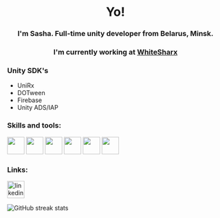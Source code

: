 <h1 align="center">Yo!</h1>
<h3 align="center">I'm Sasha. Full-time unity developer from Belarus, Minsk.</h3>
<h3 align="center">I'm currently working at <a href="https://github.com/whitesharx">WhiteSharx</a></h3>

### Unity SDK's
- UniRx
- DOTween
- Firebase
- Unity ADS/IAP

### Skills and tools:

<p align="left">  
  <img src="https://www.vectorlogo.zone/logos/git-scm/git-scm-icon.svg" width="40" height="40"/> 
  <img src="https://www.vectorlogo.zone/logos/github/github-tile.svg" width="40" height="40"/> 
  <img src="https://www.vectorlogo.zone/logos/unity3d/unity3d-icon.svg" width="40" height="40"/> 
  <img src="https://www.vectorlogo.zone/logos/firebase/firebase-icon.svg" width="40" height="40"/> 
  <img src="https://www.vectorlogo.zone/logos/jetbrains/jetbrains-icon.svg" width="40" height="40"/> 
  <img src="https://upload.wikimedia.org/wikipedia/commons/thumb/0/0d/C_Sharp_wordmark.svg/464px-C_Sharp_wordmark.svg.png" width="40" height="40"/> 
</p>

### Links:
[<img src='https://www.vectorlogo.zone/logos/linkedin/linkedin-tile.svg' alt='linkedin' width="40" height='40'>](https://www.linkedin.com/in/https://www.linkedin.com/in/sasha-v-084a2817a//)  

![GitHub streak stats](https://github-readme-streak-stats.herokuapp.com/?user=SVorobeyWX)

